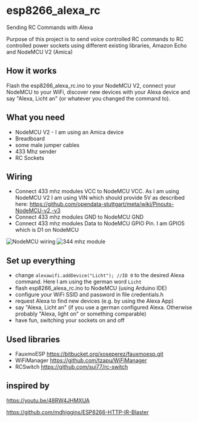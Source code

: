 # esp8266_alexa_rc
Sending RC Commands with Alexa

Purpose of this project is to send voice controlled RC commands to RC controlled power sockets using different existing libraries, Amazon Echo and NodeMCU V2 (Amica)

## How it works
Flash the esp8266_alexa_rc.ino to your NodeMCU V2, connect your NodeMCU to your WiFi, discover new devices with your Alexa device and say "Alexa, Licht an" (or whatever you changed the command to).


## What you need
* NodeMCU V2 - I am using an Amica device
* Breadboard
* some male jumper cables
* 433 Mhz sender
* RC Sockets

## Wiring
* Connect 433 mhz modules VCC to NodeMCU VCC. As I am using NodeMCU V2 I am using VIN which should provide 5V as described here: https://github.com/opendata-stuttgart/meta/wiki/Pinouts-NodeMCU-v2,-v3
* Connect 433 mhz modules GND to NodeMCU GND
* Connect 433 mhz modules Data to NodeMCU GPIO Pin. I am GPIO5 which is D1 on NodeMCU

![NodeMCU wiring](https://user-images.githubusercontent.com/1045651/34310934-91862f56-e75a-11e7-9a65-d8287ce97840.jpg)
![344 mhz module](https://user-images.githubusercontent.com/1045651/34310933-916863cc-e75a-11e7-8296-e150f3cb3199.jpg)

## Set up everything
* change `alexawifi.addDevice("Licht"); //ID 0` to the desired Alexa command. Here I am using the german word `Licht`
* flash esp8266_alexa_rc.ino to NodeMCU (using Arduino IDE)
* configure your WiFi SSID and password in file credentials.h 
* request Alexa to find new devices (e.g. by using the Alexa App)
* say "Alexa, Licht an" (if you use a german configured Alexa. Otherwise probably "Alexa, light on" or something comparable)
* have fun, switching your sockets on and off

## Used libraries
* FauxmoESP https://bitbucket.org/xoseperez/fauxmoesp.git
* WiFiManager https://github.com/tzapu/WiFiManager
* RCSwitch https://github.com/sui77/rc-switch

## inspired by
https://youtu.be/48RW4JHMXUA

https://github.com/mdhiggins/ESP8266-HTTP-IR-Blaster
